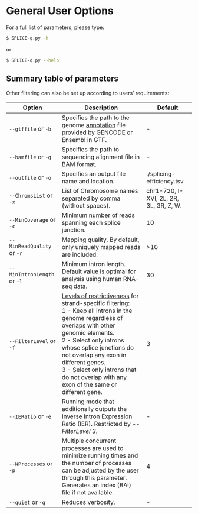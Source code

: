 # General User Options
For a full list of parameters, please type:
```bash
$ SPLICE-q.py -h
```
or
```bash
$ SPLICE-q.py --help
```

## Summary table of parameters
Other filtering can also be set up according to users’ requirements:

| Option                         | Description | Default                 |
|--------------------------------|-------------|-------------------------|
| `--gtffile` or `-b`            | Specifies the path to the genome [annotation](https://github.com/vrmelo/SPLICE-q/wiki/Annotation-Files) file provided by GENCODE or Ensembl in GTF.          | -                       |
| `--bamfile` or `-g`            | Specifies the path to sequencing alignment file in BAM format.            | -                       |
| `--outfile`  or `-o`           | Specifies an output file name and location.            | ./splicing-efficiency.tsv |
| `--ChromsList` or `-x`              | List of Chromosome names separated by comma (without spaces).             | chr1-720, I-XVI, 2L, 2R, 3L, 3R, Z, W.                       | 
| `--MinCoverage` or `-c`        | Minimum number of reads spanning each splice junction.              | 10                      |
| `--MinReadQuality` or `-r`     | Mapping quality. By default, only uniquely mapped reads are included.            | >10                     |
| `--MinIntronLength` or `-l`    | Minimum intron length. Default value is optimal for analysis using human RNA-seq data.             | 30                      |
| `--FilterLevel` or `-f`        | [Levels of restrictiveness](https://github.com/vrmelo/SPLICE-q/wiki/Overlap-of-genomic-elements) for strand-specific filtering: <br />1 - Keep all introns in the genome regardless of overlaps with other genomic elements. <br /> 2 - Select only introns whose splice junctions do not overlap any exon in different genes. <br /> 3 -	Select only introns that do not overlap with any exon of the same or different gene.             | 3                       |
| `--IERatio` or `-e`           | Running mode that additionally outputs the Inverse Intron Expression Ratio (IER). Restricted by _--FilterLevel 3_.             | -                       |
| `--NProcesses` or `-p`         | Multiple concurrent processes are used to minimize running times and the number of processes can be adjusted by the user through this parameter. Generates an index (BAI) file if not available.            | 4                       |
| `--quiet` or `-q`              | Reduces verbosity.             | -                       |
